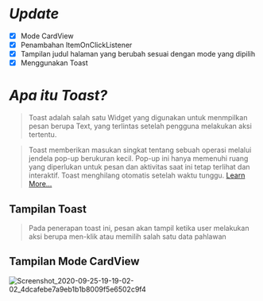 # ***Update***
- [X] Mode CardView
- [X] Penambahan ItemOnClickListener
- [X] Tampilan judul halaman yang berubah sesuai dengan mode yang dipilih
- [X] Menggunakan Toast

# ***Apa itu Toast?***
> Toast adalah salah satu Widget yang digunakan untuk menmpilkan pesan berupa Text, yang terlintas setelah pengguna melakukan aksi tertentu.

> Toast memberikan masukan singkat tentang sebuah operasi melalui jendela pop-up berukuran kecil. Pop-up ini hanya memenuhi ruang yang diperlukan untuk pesan dan aktivitas saat ini tetap terlihat dan interaktif. Toast menghilang otomatis setelah waktu tunggu. [Learn More...](https://developer.android.com/guide/topics/ui/notifiers/toasts?hl=id)

## Tampilan Toast
> Pada penerapan toast ini, pesan akan tampil ketika user melakukan aksi berupa men-klik atau memilih salah satu data pahlawan



## Tampilan Mode CardView
![Screenshot_2020-09-25-19-19-02-02_4dcafebe7a9eb1b1b8009f5e6502c9f4](https://user-images.githubusercontent.com/60590053/94285772-4feb3c00-ff7e-11ea-8439-fe363a243d6b.png)
